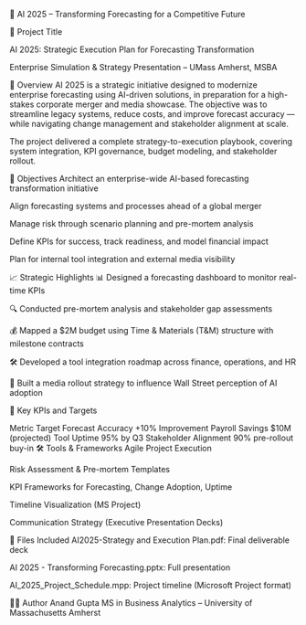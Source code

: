 🤖 AI 2025 – Transforming Forecasting for a Competitive Future

🧭 Project Title

AI 2025: Strategic Execution Plan for Forecasting Transformation

Enterprise Simulation & Strategy Presentation – UMass Amherst, MSBA

📌 Overview
AI 2025 is a strategic initiative designed to modernize enterprise forecasting using AI-driven solutions, in preparation for a high-stakes corporate merger and media showcase. The objective was to streamline legacy systems, reduce costs, and improve forecast accuracy — while navigating change management and stakeholder alignment at scale.

The project delivered a complete strategy-to-execution playbook, covering system integration, KPI governance, budget modeling, and stakeholder rollout.

🎯 Objectives
Architect an enterprise-wide AI-based forecasting transformation initiative

Align forecasting systems and processes ahead of a global merger

Manage risk through scenario planning and pre-mortem analysis

Define KPIs for success, track readiness, and model financial impact

Plan for internal tool integration and external media visibility

📈 Strategic Highlights
📊 Designed a forecasting dashboard to monitor real-time KPIs

🔍 Conducted pre-mortem analysis and stakeholder gap assessments

💰 Mapped a $2M budget using Time & Materials (T&M) structure with milestone contracts

🛠 Developed a tool integration roadmap across finance, operations, and HR

📣 Built a media rollout strategy to influence Wall Street perception of AI adoption

🧪 Key KPIs and Targets

Metric	Target
Forecast Accuracy	+10% Improvement
Payroll Savings	$10M (projected)
Tool Uptime	95% by Q3
Stakeholder Alignment	90% pre-rollout buy-in
🛠 Tools & Frameworks
Agile Project Execution

Risk Assessment & Pre-mortem Templates

KPI Frameworks for Forecasting, Change Adoption, Uptime

Timeline Visualization (MS Project)

Communication Strategy (Executive Presentation Decks)

📁 Files Included
AI2025-Strategy and Execution Plan.pdf: Final deliverable deck

AI 2025 - Transforming Forecasting.pptx: Full presentation

AI_2025_Project_Schedule.mpp: Project timeline (Microsoft Project format)

👨‍💻 Author
Anand Gupta
MS in Business Analytics – University of Massachusetts Amherst

